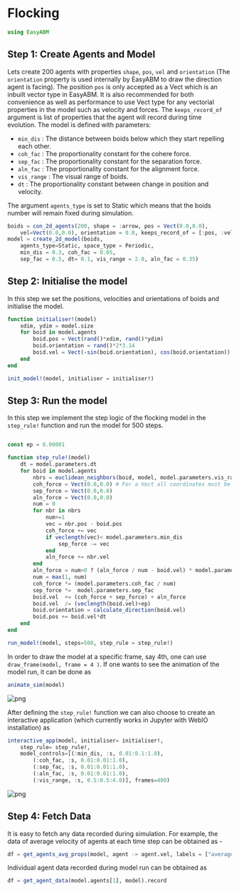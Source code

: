 # Flocking

```julia
using EasyABM
```

## Step 1: Create Agents and Model

Lets create 200 agents with properties `shape`, `pos`, `vel` and `orientation` (The `orientation` property is used internally by EasyABM to draw the direction agent is facing). The position `pos` is only accepted as a Vect which is an inbuilt vector type in EasyABM. It is also recommended for both convenience as well as performance to use Vect type for any vectorial properties in the model such as velocity and forces. The `keeps_record_of` argument is list of properties that the agent will record during time evolution. The model is defined with parameters:

* `min_dis` : The distance between boids below which they start repelling each other.
* `coh_fac` : The proportionality constant for the cohere force. 
* `sep_fac` : The proportionality constant for the separation force.
* `aln_fac` : The proportionality constant for the alignment force.
* `vis_range` : The visual range of boids.
* `dt` : The proportionality constant between change in position and velocity.

The argument `agents_type` is set to Static which means that the boids number will remain fixed during simulation. 

```julia
boids = con_2d_agents(200, shape = :arrow, pos = Vect(0.0,0.0), 
    vel=Vect(0.0,0.0), orientation = 0.0, keeps_record_of = [:pos, :vel, :orientation])
model = create_2d_model(boids,
    agents_type=Static, space_type = Periodic, 
    min_dis = 0.3, coh_fac = 0.05, 
    sep_fac = 0.5, dt= 0.1, vis_range = 2.0, aln_fac = 0.35)
```

## Step 2: Initialise the model

In this step we set the positions, velocities and orientations of boids and initialise the model.


```julia
function initialiser!(model)
    xdim, ydim = model.size
    for boid in model.agents
        boid.pos = Vect(rand()*xdim, rand()*ydim)
        boid.orientation = rand()*2*3.14
        boid.vel = Vect(-sin(boid.orientation), cos(boid.orientation))
    end
end

init_model!(model, initialiser = initialiser!)
```

## Step 3: Run the model

In this step we implement the step logic of the flocking model in the `step_rule!` function and run the model for 500 steps. 
    
    



```julia

const ep = 0.00001

function step_rule!(model)
    dt = model.parameters.dt
    for boid in model.agents
        nbrs = euclidean_neighbors(boid, model, model.parameters.vis_range)
        coh_force = Vect(0.0,0.0) # For a Vect all coordinates must be of same type
        sep_force = Vect(0.0,0.0) 
        aln_force = Vect(0.0,0.0)
        num = 0
        for nbr in nbrs
            num+=1
            vec = nbr.pos - boid.pos
            coh_force += vec
            if veclength(vec)< model.parameters.min_dis
                sep_force -= vec
            end
            aln_force += nbr.vel
        end
        aln_force = num>0 ? (aln_force / num - boid.vel) * model.parameters.aln_fac : aln_force
        num = max(1, num)
        coh_force *= (model.parameters.coh_fac / num)
        sep_force *=  model.parameters.sep_fac
        boid.vel  += (coh_force + sep_force) + aln_force
        boid.vel  /= (veclength(boid.vel)+ep)
        boid.orientation = calculate_direction(boid.vel)
        boid.pos += boid.vel*dt
    end
end

run_model!(model, steps=500, step_rule = step_rule!)
```

In order to draw the model at a specific frame, say 4th, one can use `draw_frame(model, frame = 4 )`. If one wants to see the animation of the model run, it can be done as 

```julia
animate_sim(model)
```

![png](assets/Boids/BoidsAnim1.png)


After defining the `step_rule!` function we can also choose to create an interactive application (which currently works in Jupyter with WebIO installation) as 

```julia
interactive_app(model, initialiser= initialiser!,
    step_rule= step_rule!,
    model_controls=[(:min_dis, :s, 0.01:0.1:1.0),
        (:coh_fac, :s, 0.01:0.01:1.0),
        (:sep_fac, :s, 0.01:0.01:1.0),
        (:aln_fac, :s, 0.01:0.01:1.0),
        (:vis_range, :s, 0.5:0.5:4.0)], frames=400) 
```

![png](assets/Boids/BoidsIntApp.png)




## Step 4: Fetch Data 

It is easy to fetch any data recorded during simulation. For example, the data of average velocity of agents at each time step can be obtained as - 

```julia
df = get_agents_avg_props(model, agent -> agent.vel, labels = ["average velocity"])
```

Individual agent data recorded during model run can be obtained as 

```julia
df = get_agent_data(model.agents[1], model).record
```